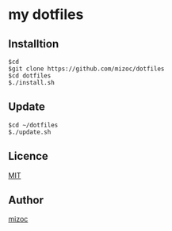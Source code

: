 # my dotfiles  

## Installtion
`$cd`  
`$git clone https://github.com/mizoc/dotfiles`  
`$cd dotfiles`  
`$./install.sh`  

## Update
`$cd ~/dotfiles`  
`$./update.sh`  

## Licence
[MIT](https://github.com/mizoc/dotfiles/blob/master/LICENSE)  

## Author
[mizoc](https://github.com/mizoc)  
